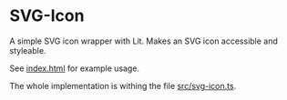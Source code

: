 # SVG-Icon

A simple SVG icon wrapper with Lit. Makes an SVG icon accessible and styleable.

See [index.html](index.html) for example usage.

The whole implementation is withing the file [src/svg-icon.ts](src/svg-icon.ts).
